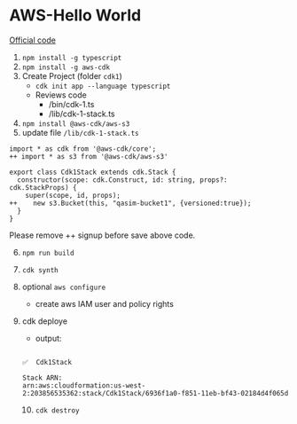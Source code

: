 # AWS-Hello World
[Official code](https://github.com/panacloud-modern-global-apps/full-stack-serverless-cdk/tree/main/step00_hello_cdk)

1. `npm install -g typescript`
2. `npm install -g aws-cdk`
3. Create Project (folder `cdk1`)
    * `cdk init app --language typescript`
    * Reviews code
        * /bin/cdk-1.ts
        * /lib/cdk-1-stack.ts
4. `npm install @aws-cdk/aws-s3`    
5. update file `/lib/cdk-1-stack.ts`
```
import * as cdk from '@aws-cdk/core';
++ import * as s3 from '@aws-cdk/aws-s3'

export class Cdk1Stack extends cdk.Stack {
  constructor(scope: cdk.Construct, id: string, props?: cdk.StackProps) {
    super(scope, id, props);
++    new s3.Bucket(this, "qasim-bucket1", {versioned:true});
  }
}

```

Please remove ++ signup before save above code.

6. `npm run build`
7. `cdk synth`
8. optional `aws configure`
   * create aws IAM user and policy rights
9. cdk deploye
   * output: 
   ```
   
   ✅  Cdk1Stack

   Stack ARN:
   arn:aws:cloudformation:us-west-2:203856535362:stack/Cdk1Stack/6936f1a0-f851-11eb-bf43-02184d4f065d
   ```
   
   10. `cdk destroy`
   
